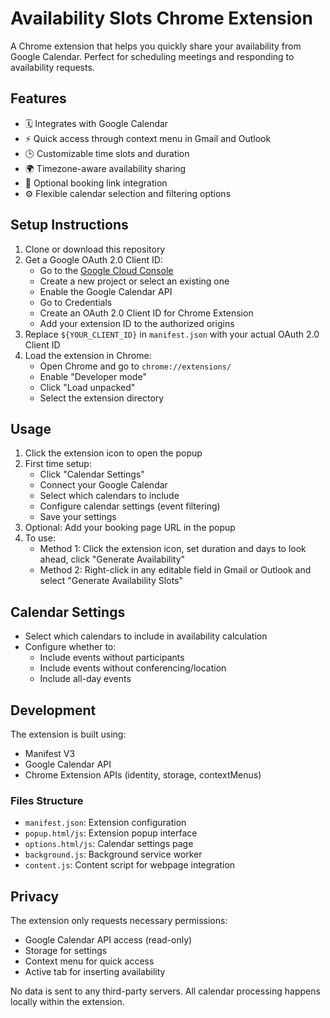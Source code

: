 # Availability Slots Chrome Extension

A Chrome extension that helps you quickly share your availability from Google Calendar. Perfect for scheduling meetings and responding to availability requests.

## Features

- 🗓️ Integrates with Google Calendar
- ⚡ Quick access through context menu in Gmail and Outlook
- 🕒 Customizable time slots and duration
- 🌍 Timezone-aware availability sharing
- 🔗 Optional booking link integration
- ⚙️ Flexible calendar selection and filtering options

## Setup Instructions

1. Clone or download this repository
2. Get a Google OAuth 2.0 Client ID:
   - Go to the [Google Cloud Console](https://console.cloud.google.com/)
   - Create a new project or select an existing one
   - Enable the Google Calendar API
   - Go to Credentials
   - Create an OAuth 2.0 Client ID for Chrome Extension
   - Add your extension ID to the authorized origins
3. Replace `${YOUR_CLIENT_ID}` in `manifest.json` with your actual OAuth 2.0 Client ID
4. Load the extension in Chrome:
   - Open Chrome and go to `chrome://extensions/`
   - Enable "Developer mode"
   - Click "Load unpacked"
   - Select the extension directory

## Usage

1. Click the extension icon to open the popup
2. First time setup:
   - Click "Calendar Settings"
   - Connect your Google Calendar
   - Select which calendars to include
   - Configure calendar settings (event filtering)
   - Save your settings
3. Optional: Add your booking page URL in the popup
4. To use:
   - Method 1: Click the extension icon, set duration and days to look ahead, click "Generate Availability"
   - Method 2: Right-click in any editable field in Gmail or Outlook and select "Generate Availability Slots"

## Calendar Settings

- Select which calendars to include in availability calculation
- Configure whether to:
  - Include events without participants
  - Include events without conferencing/location
  - Include all-day events

## Development

The extension is built using:
- Manifest V3
- Google Calendar API
- Chrome Extension APIs (identity, storage, contextMenus)

### Files Structure

- `manifest.json`: Extension configuration
- `popup.html/js`: Extension popup interface
- `options.html/js`: Calendar settings page
- `background.js`: Background service worker
- `content.js`: Content script for webpage integration

## Privacy

The extension only requests necessary permissions:
- Google Calendar API access (read-only)
- Storage for settings
- Context menu for quick access
- Active tab for inserting availability

No data is sent to any third-party servers. All calendar processing happens locally within the extension. 